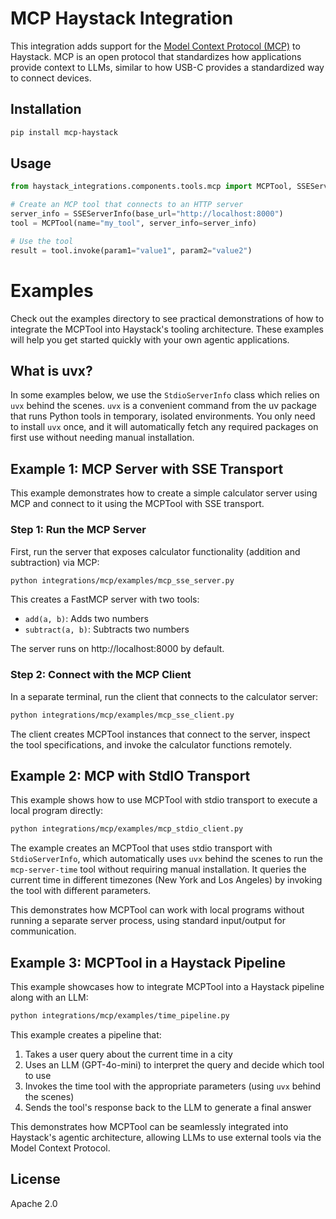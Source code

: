 # MCP Haystack Integration

This integration adds support for the [Model Context Protocol (MCP)](https://modelcontextprotocol.io/introduction) to Haystack. MCP is an open protocol that standardizes how applications provide context to LLMs, similar to how USB-C provides a standardized way to connect devices.

## Installation

```bash
pip install mcp-haystack
```

## Usage

```python
from haystack_integrations.components.tools.mcp import MCPTool, SSEServerInfo

# Create an MCP tool that connects to an HTTP server
server_info = SSEServerInfo(base_url="http://localhost:8000")
tool = MCPTool(name="my_tool", server_info=server_info)

# Use the tool
result = tool.invoke(param1="value1", param2="value2")
```

# Examples

Check out the examples directory to see practical demonstrations of how to integrate the MCPTool into Haystack's tooling architecture. These examples will help you get started quickly with your own agentic applications.

## What is uvx?

In some examples below, we use the `StdioServerInfo` class which relies on `uvx` behind the scenes. `uvx` is a convenient command from the uv package that runs Python tools in temporary, isolated environments. You only need to install `uvx` once, and it will automatically fetch any required packages on first use without needing manual installation.

## Example 1: MCP Server with SSE Transport

This example demonstrates how to create a simple calculator server using MCP and connect to it using the MCPTool with SSE transport.

### Step 1: Run the MCP Server

First, run the server that exposes calculator functionality (addition and subtraction) via MCP:

```bash
python integrations/mcp/examples/mcp_sse_server.py
```

This creates a FastMCP server with two tools:
- `add(a, b)`: Adds two numbers
- `subtract(a, b)`: Subtracts two numbers

The server runs on http://localhost:8000 by default.

### Step 2: Connect with the MCP Client

In a separate terminal, run the client that connects to the calculator server:

```bash
python integrations/mcp/examples/mcp_sse_client.py
```

The client creates MCPTool instances that connect to the server, inspect the tool specifications, and invoke the calculator functions remotely.

## Example 2: MCP with StdIO Transport

This example shows how to use MCPTool with stdio transport to execute a local program directly:

```bash
python integrations/mcp/examples/mcp_stdio_client.py
```

The example creates an MCPTool that uses stdio transport with `StdioServerInfo`, which automatically uses `uvx` behind the scenes to run the `mcp-server-time` tool without requiring manual installation. It queries the current time in different timezones (New York and Los Angeles) by invoking the tool with different parameters.

This demonstrates how MCPTool can work with local programs without running a separate server process, using standard input/output for communication.

## Example 3: MCPTool in a Haystack Pipeline

This example showcases how to integrate MCPTool into a Haystack pipeline along with an LLM:

```bash
python integrations/mcp/examples/time_pipeline.py
```

This example creates a pipeline that:
1. Takes a user query about the current time in a city
2. Uses an LLM (GPT-4o-mini) to interpret the query and decide which tool to use
3. Invokes the time tool with the appropriate parameters (using `uvx` behind the scenes)
4. Sends the tool's response back to the LLM to generate a final answer

This demonstrates how MCPTool can be seamlessly integrated into Haystack's agentic architecture, allowing LLMs to use external tools via the Model Context Protocol.

## License

Apache 2.0 